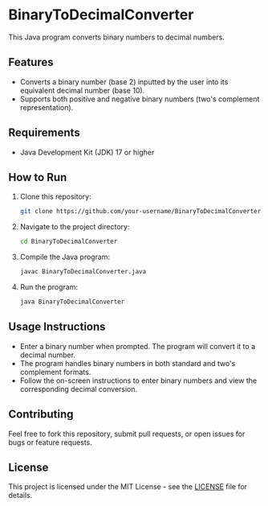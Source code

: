 # BinaryToDecimalConverter

This Java program converts binary numbers to decimal numbers.

## Features

- Converts a binary number (base 2) inputted by the user into its equivalent decimal number (base 10).
- Supports both positive and negative binary numbers (two's complement representation).

## Requirements

- Java Development Kit (JDK) 17 or higher

## How to Run

1. Clone this repository:
   ```bash
   git clone https://github.com/your-username/BinaryToDecimalConverter.git
   ```
   
2. Navigate to the project directory:
   ```bash
   cd BinaryToDecimalConverter
   ```

3. Compile the Java program:
   ```bash
   javac BinaryToDecimalConverter.java
   ```

4. Run the program:
   ```bash
   java BinaryToDecimalConverter
   ```

## Usage Instructions

- Enter a binary number when prompted. The program will convert it to a decimal number.
- The program handles binary numbers in both standard and two's complement formats.
- Follow the on-screen instructions to enter binary numbers and view the corresponding decimal conversion.


## Contributing

Feel free to fork this repository, submit pull requests, or open issues for bugs or feature requests.

## License

This project is licensed under the MIT License - see the [LICENSE](LICENSE) file for details.
